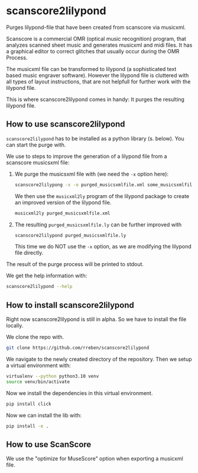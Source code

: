 # scanscore2lilypond
Purges lilypond-file that have been created from scanscore via musicxml.

Scanscore is a commercial OMR (optical music recognition) program, that analyzes scanned sheet music and generates musicxml and midi files. It has a graphical editor to correct glitches that usually occur during the OMR Process.

The musicxml file can be transformed to lilypond (a sophisticated text based music engraver software). However the lilypond file is cluttered with all types of layout instructions, that are not helpfull for further work with the lilypond file.

This is where scanscore2lilypond comes in handy: It purges the resulting lilypond file.

## How to use scanscore2lilypond

```scanscore2lilypond``` has to be installed as a python library (s. below). You can start the purge with.

We use to steps to improve the generation of a lilypond file from a scanscore musicsxml file:
1. We purge the musicsxml file with (we need the ```-x``` option here):
   ```sh
   scanscore2lilypong -x -o purged_musicsxmlfile.xml some_musicsxmlfile.xml
   ```
   We then use the ```musicxml2ly``` program of the lilypond package to create an improved version of the lilypond file.
   ```sh
   musicxml2ly purged_musicsxmlfile.xml
   ```
2. The resulting ```purged_musicsxmlfile.ly``` can be further improved with 
    ```sh
    scanscore2lilypond purged_musicsxmlfile.ly
    ```
    This time we do NOT use the ```-x``` option, as we are modifying the lilypond file directly.

The result of the purge process will be printed to stdout.

We get the help information with:

```sh
scanscore2lilypond --help
```

## How to install scanscore2lilypond

Right now scanscore2lilypond is still in alpha. So we have to install the file locally.

We clone the repo with.
```sh
git clone https://github.com/rreben/scanscore2lilypond
```


We navigate to the newly created directory of the repository. Then we setup a virtual environment with:

```sh
virtualenv --python python3.10 venv
source venv/bin/activate
```

Now we install the dependencies in this virtual environment.

```sh
pip install click
```

Now we can install the lib with:
```sh
pip install -e . 
```


## How to use ScanScore

We use the "optimize for MuseScore" option when exporting a musicxml file.

